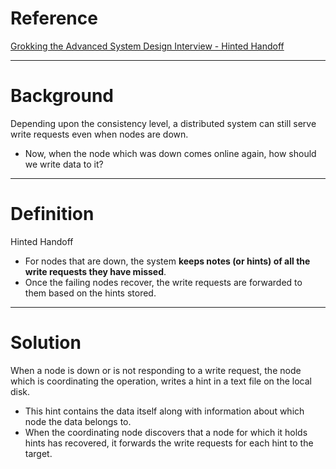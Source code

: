 # Reference
[Grokking the Advanced System Design Interview - Hinted Handoff](https://www.educative.io/courses/grokking-adv-system-design-intvw/3YxgPO2pm6p)

---

# Background
Depending upon the consistency level, a distributed system can still serve write requests even when nodes are down. 
 - Now, when the node which was down comes online again, how should we write data to it?

---

# Definition
Hinted Handoff

 - For nodes that are down, the system **keeps notes (or hints) of all the write requests they have missed**.
 - Once the failing nodes recover, the write requests are forwarded to them based on the hints stored.

---

# Solution
When a node is down or is not responding to a write request, the node which is coordinating the operation, writes a hint in a text file on the local disk.
 - This hint contains the data itself along with information about which node the data belongs to.
 - When the coordinating node discovers that a node for which it holds hints has recovered, it forwards the write requests for each hint to the target.


<!--stackedit_data:
eyJoaXN0b3J5IjpbLTE0NzM1NzcyNDhdfQ==
-->